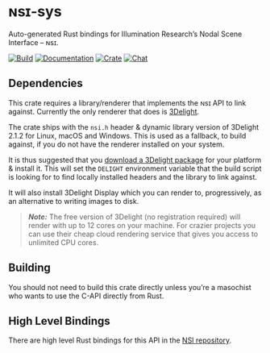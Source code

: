 
# ɴsɪ-sys

Auto-generated Rust bindings for Illumination Research’s Nodal Scene Interface – ɴsɪ.

[![Build](https://github.com/virtualritz/nsi-sys/workflows/Build/badge.svg)](https://github.com/virtualritz/nsi-sys/actions)
[![Documentation](https://docs.rs/nsi-sys/badge.svg)](https://docs.rs/nsi-sys)
[![Crate](https://img.shields.io/crates/v/nsi-sys.svg)](https://crates.io/crates/nsi-sys)
[![Chat](https://badges.gitter.im/n-s-i/community.svg)](https://gitter.im/n-s-i/community)

## Dependencies

This crate requires a library/renderer that implements the ɴsɪ API to link against. Currently the only renderer that does is [3Delight](https://www.3delight.com/).

The crate ships with the `nsi.h` header & dynamic library version of 3Delight 2.1.2 for Linux, macOS and Windows. This is used as a fallback, to build against, if you do not have the renderer installed on your system.

It is thus suggested that you [download a 3Delight package](https://www.3delight.com/download) for your platform & install it.
This will set the `DELIGHT` environment variable that the build script is looking for to find locally installed headers and the library to link against.

It will also install 3Delight Display which you can render to, progressively, as an alternative to writing images to disk.

> **_Note:_** The free version of 3Delight (no registration required) will render with up to 12 cores on your machine. For crazier projects you can use their cheap cloud rendering service that gives you access to unlimited CPU cores.

## Building

You should not need to build this crate directly unless you’re a masochist who wants to use the C-API directly from Rust.

## High Level Bindings

There are high level Rust bindings for this API in the [NSI repository](https://github.com/virtualritz/nsi).
